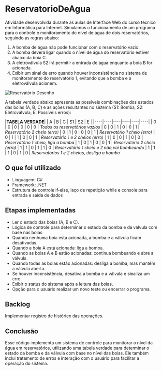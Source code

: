 # ReservatorioDeAgua
Atividade desenvolvida durante as aulas de Interface Web do curso técnico em Informática 
para Internet. Simulamos o funcionamento de um programa para o controle e 
monitoramento do nível de água de dois reservatórios, 
seguindo as regras abaixo:

1. A bomba de água não pode funcionar com o reservatório vazio.
2. A bomba deverá ligar quando o nível de água do reservatório estiver abaixo da boia C.
3. A eletroválvula S2 irá permitir a entrada de água enquanto a boia B for acionada.
4. Exibir um sinal de erro quando houver inconsistência no sistema de monitoramento do reservatório 1, evitando que a bomba e a eletroválvula acionem.

![Reservatório Desenho](https://github.com/user-attachments/assets/58e5d115-eb85-4f0e-84df-38e64534487a)

A tabela verdade abaixo apresenta as possíveis combinações dos estados das boias (A, B, C) 
e as ações resultantes no sistema (S1: Bomba, S2: Eletroválvula, E: Possíveis erros):

 |**TABELA VERDADE**|
 | A  | B  | C  | S1 | S2 | E  | 
 |----|----|----|----|----|----| 
 | 0  | 0  | 0  | 0  | 0  | 0  |  *Todos os reservatórios vazios*
 | 0  | 0  | 1  | 0  | 0  | 1  |  *Reservatório 2 cheio (erro)*
 | 0  | 1  | 0  | 0  | 0  | 1  |  *Reservatório 1 cheio (erro)*
 | 0  | 1  | 1  | 0  | 0  | 1  |  *Reservatório 1 e 2 cheios (erro)*
 | 1  | 0  | 0  | 1  | 0  | 0  |  *Reservatório 1 cheio, liga a bomba*
 | 1  | 0  | 1  | 0  | 0  | 1  |  *Reservatório 2 cheio (erro)*
 | 1  | 1  | 0  | 1  | 1  | 0  |  *Reservatório 1 cheio e 2 não,vai bombeando*
 | 1  | 1  | 1  | 0  | 1  | 0  |  *Reservatórios 1 e 2 cheios, desliga a bomba*


## O que foi utilizado
- Linguagem: C#
- Framework: .NET
- Estrutura de controle if-else, laço de repetição while e console para entrada e saída de dados

## Etapas implementadas
- Ler o estado das boias (A, B e C).
- Lógica de controle para determinar o estado da bomba e da válvula com base nas boias:
- Quando nenhuma boia está acionada, a bomba e a válvula ficam desativadas.
- Quando a boia A está acionada: liga a bomba.
- Quando as boias A e B estão acionadas: continua bombeando e abre a válvula.
- Quando todas as boias estão acionadas: desliga a bomba, mas mantém a válvula aberta.
- Se houver inconsistência, desativa a bomba e a válvula e sinaliza um erro.
- Exibir o status do sistema após a leitura das boias.
- Opção para o usuário realizar um novo teste ou encerrar o programa.

## Backlog
 Implementar registro de histórico das operações.

## Conclusão
Esse código implementa um sistema de controle para monitorar o nível da água em reservatórios, 
utilizando uma tabela verdade para determinar o estado da bomba e da válvula com base no nível 
das boias. Ele também inclui tratamento de erros e interação com o usuário para facilitar 
a operação do sistema.

